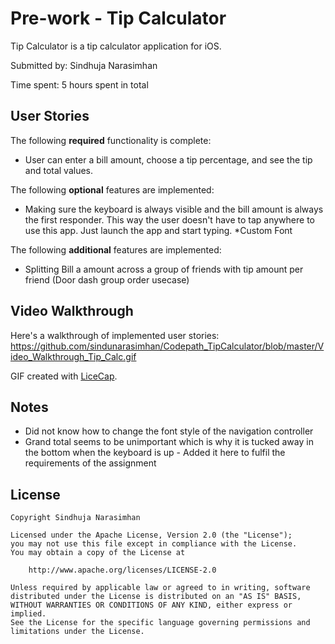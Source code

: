 # Pre-work - Tip Calculator 

Tip Calculator is a tip calculator application for iOS.

Submitted by: Sindhuja Narasimhan 

Time spent: 5 hours spent in total

## User Stories

The following **required** functionality is complete:
* User can enter a bill amount, choose a tip percentage, and see the tip and total values.


The following **optional** features are implemented:
* Making sure the keyboard is always visible and the bill amount is always the first responder. This way the user doesn't have to tap anywhere to use this app. Just launch the app and start typing.
*Custom Font 

The following **additional** features are implemented:
- Splitting Bill a amount across a group of friends with tip amount per friend (Door dash group order usecase)


## Video Walkthrough 

Here's a walkthrough of implemented user stories:
https://github.com/sindunarasimhan/Codepath_TipCalculator/blob/master/Video_Walkthrough_Tip_Calc.gif


GIF created with [LiceCap](http://www.cockos.com/licecap/).

## Notes

- Did not know how to change the font style of the navigation controller 
- Grand total seems to be unimportant which is why it is tucked away in the bottom when the keyboard is up - Added it here to fulfil the requirements of the assignment 

## License

    Copyright Sindhuja Narasimhan

    Licensed under the Apache License, Version 2.0 (the "License");
    you may not use this file except in compliance with the License.
    You may obtain a copy of the License at

        http://www.apache.org/licenses/LICENSE-2.0

    Unless required by applicable law or agreed to in writing, software
    distributed under the License is distributed on an "AS IS" BASIS,
    WITHOUT WARRANTIES OR CONDITIONS OF ANY KIND, either express or implied.
    See the License for the specific language governing permissions and
    limitations under the License.